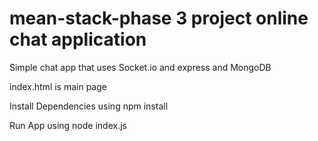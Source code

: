 # mean-stack-phase 3 project online chat application

Simple chat app that uses Socket.io and express and MongoDB 


index.html is main page 

Install Dependencies using npm install 

Run App using node index.js
